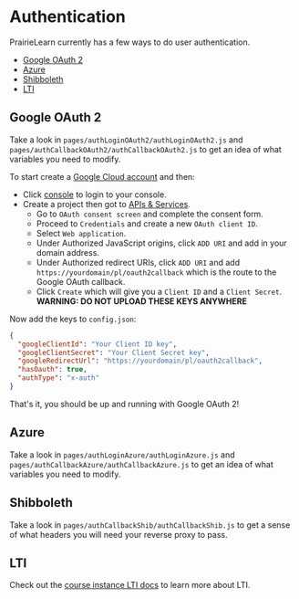 # Authentication

PrairieLearn currently has a few ways to do user authentication.

- [Google OAuth 2](#google-oauth-2)
- [Azure](#azure)
- [Shibboleth](#shibboleth)
- [LTI](./courseInstance.md#lti-overview)

## Google OAuth 2

Take a look in `pages/authLoginOAuth2/authLoginOAuth2.js` and `pages/authCallbackOAuth2/authCallbackOAuth2.js` to get an idea of what variables you need to modify.

To start create a [Google Cloud account](https://cloud.google.com/) and then:

- Click [console](https://console.cloud.google.com/) to login to your console.
- Create a project then got to [APIs & Services](https://console.cloud.google.com/apis/dashboard).
  - Go to `OAuth consent screen` and complete the consent form.
  - Proceed to `Credentials` and create a new `OAuth client ID`.
  - Select `Web application`.
  - Under Authorized JavaScript origins, click `ADD URI` and add in your domain address.
  - Under Authorized redirect URIs, click `ADD URI` and add `https://yourdomain/pl/oauth2callback` which is the route to the Google OAuth callback.
  - Click `Create` which will give you a `Client ID` and a `Client Secret`. **WARNING: DO NOT UPLOAD THESE KEYS ANYWHERE**

Now add the keys to `config.json`:

```json
{
  "googleClientId": "Your Client ID key",
  "googleClientSecret": "Your Client Secret key",
  "googleRedirectUrl": "https://yourdomain/pl/oauth2callback",
  "hasOauth": true,
  "authType": "x-auth"
}
```

That's it, you should be up and running with Google OAuth 2!

## Azure

Take a look in `pages/authLoginAzure/authLoginAzure.js` and `pages/authCallbackAzure/authCallbackAzure.js` to get an idea of what variables you need to modify.

## Shibboleth

Take a look in `pages/authCallbackShib/authCallbackShib.js` to get a sense of what headers you will need your reverse proxy to pass.

## LTI

Check out the [course instance LTI docs](./courseInstance.md#lti-overview) to learn more about LTI.
